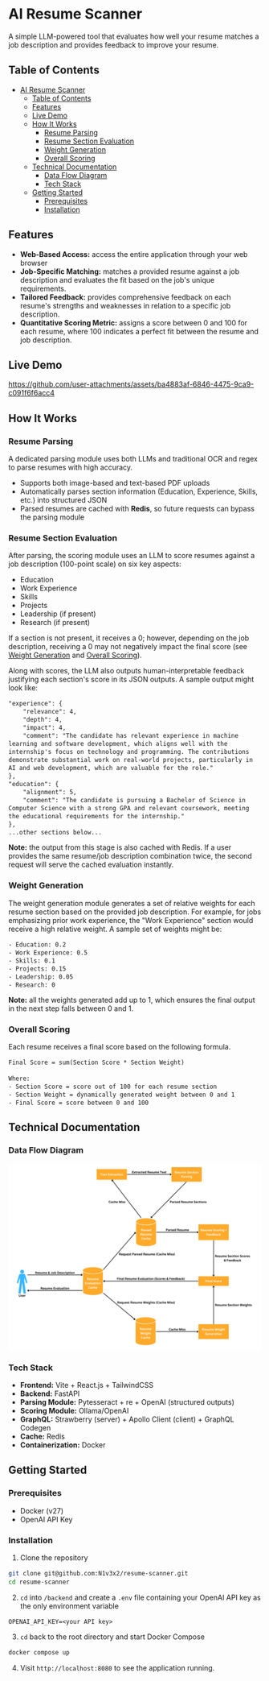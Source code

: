 # AI Resume Scanner

A simple LLM-powered tool that evaluates how well your resume matches a job description and provides feedback to improve your resume.

## Table of Contents

- [AI Resume Scanner](#ai-resume-scanner)
  - [Table of Contents](#table-of-contents)
  - [Features](#features)
  - [Live Demo](#live-demo)
  - [How It Works](#how-it-works)
    - [Resume Parsing](#resume-parsing)
    - [Resume Section Evaluation](#resume-section-evaluation)
    - [Weight Generation](#weight-generation)
    - [Overall Scoring](#overall-scoring)
  - [Technical Documentation](#technical-documentation)
    - [Data Flow Diagram](#data-flow-diagram)
    - [Tech Stack](#tech-stack)
  - [Getting Started](#getting-started)
    - [Prerequisites](#prerequisites)
    - [Installation](#installation)

## Features

- **Web-Based Access:** access the entire application through your web browser
- **Job-Specific Matching:** matches a provided resume against a job description and evaluates the fit based on the job's unique requirements.
- **Tailored Feedback:** provides comprehensive feedback on each resume's strengths and weaknesses in relation to a specific job description.
- **Quantitative Scoring Metric:** assigns a score between 0 and 100 for each resume, where 100 indicates a perfect fit between the resume and job description. 

## Live Demo

https://github.com/user-attachments/assets/ba4883af-6846-4475-9ca9-c091f6f6acc4

## How It Works

### Resume Parsing

A dedicated parsing module uses both LLMs and traditional OCR and regex to parse resumes with high accuracy.

- Supports both image-based and text-based PDF uploads
- Automatically parses section information (Education, Experience, Skills, etc.) into structured JSON
- Parsed resumes are cached with **Redis**, so future requests can bypass the parsing module

### Resume Section Evaluation

After parsing, the scoring module uses an LLM to score resumes against a job description (100-point scale) on six key aspects:

- Education
- Work Experience
- Skills
- Projects
- Leadership (if present)
- Research (if present)

If a section is not present, it receives a 0; however, depending on the job description, receiving a 0 may not negatively impact the final score (see [Weight Generation](#weight-generation) and [Overall Scoring](#overall-scoring)).

Along with scores, the LLM also outputs human-interpretable feedback justifying each section's score in its JSON outputs. A sample output might look like:

```
"experience": {
    "relevance": 4,
    "depth": 4,
    "impact": 4,
    "comment": "The candidate has relevant experience in machine learning and software development, which aligns well with the internship's focus on technology and programming. The contributions demonstrate substantial work on real-world projects, particularly in AI and web development, which are valuable for the role."
},
"education": {
    "alignment": 5,
    "comment": "The candidate is pursuing a Bachelor of Science in Computer Science with a strong GPA and relevant coursework, meeting the educational requirements for the internship."
},
...other sections below...
```

**Note:** the output from this stage is also cached with Redis. If a user provides the same resume/job description combination twice, the second request will serve the cached evaluation instantly.

### Weight Generation

The weight generation module generates a set of relative weights for each resume section based on the provided job description. For example, for jobs emphasizing prior work experience, the "Work Experience" section would receive a high relative weight. A sample set of weights might be:

```
- Education: 0.2
- Work Experience: 0.5
- Skills: 0.1
- Projects: 0.15
- Leadership: 0.05
- Research: 0
```

**Note:** all the weights generated add up to 1, which ensures the final output in the next step falls between 0 and 1.
  
### Overall Scoring

Each resume receives a final score based on the following formula. 

```
Final Score = sum(Section Score * Section Weight)

Where:
- Section Score = score out of 100 for each resume section
- Section Weight = dynamically generated weight between 0 and 1
- Final Score = score between 0 and 100
```

## Technical Documentation

### Data Flow Diagram

![Data Flow Diagram](DFD.png)

### Tech Stack

- **Frontend:** Vite + React.js + TailwindCSS
- **Backend:** FastAPI
- **Parsing Module:** Pytesseract + re + OpenAI (structured outputs)
- **Scoring Module:** Ollama/OpenAI
- **GraphQL:** Strawberry (server) + Apollo Client (client) + GraphQL Codegen
- **Cache:** Redis
- **Containerization:** Docker

## Getting Started

### Prerequisites

- Docker (v27)
- OpenAI API Key

### Installation

1. Clone the repository

```bash
git clone git@github.com:N1v3x2/resume-scanner.git
cd resume-scanner
```

2. `cd` into `/backend` and create a `.env` file containing your OpenAI API key as the only environment variable

```dotenv
OPENAI_API_KEY=<your API key>
```

3. `cd` back to the root directory and start Docker Compose

```bash
docker compose up
```

4. Visit `http://localhost:8080` to see the application running.
